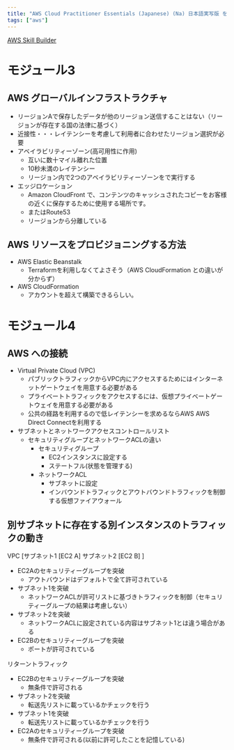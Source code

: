 ```yaml
---
title: "AWS Cloud Practitioner Essentials (Japanese) (Na) 日本語実写版 を受けて（パート2）"
tags: ["aws"]
---
```


[AWS Skill Builder](https://explore.skillbuilder.aws/learn/course/external/view/elearning/1875/AWS-Cloud-Practitioner-Essentials-Japanese-Na-)

# モジュール3
## AWS グローバルインフラストラクチャ
* リージョンAで保存したデータが他のリージョン送信することはない（リージョンが存在する国の法律に基づく）
* 近接性・・・レイテンシーを考慮して利用者に合わせたリージョン選択が必要
* アベイラビリティーゾーン(高可用性に作用)
  * 互いに数十マイル離れた位置
  * 10秒未満のレイテンシー
  * リージョン内で2つのアベイラビリティーゾーンをで実行する
* エッジロケーション
  * Amazon CloudFront で、コンテンツのキャッシュされたコピーをお客様の近くに保存するために使用する場所です。
  * またはRoute53
  * リージョンから分離している

## AWS リソースをプロビジョニングする方法
* AWS Elastic Beanstalk
  * Terraformを利用しなくてよさそう（AWS CloudFormation との違いが分からず）
* AWS CloudFormation
  * アカウントを超えて構築できるらしい。

# モジュール4
## AWS への接続
* Virtual Private Cloud (VPC)
  * パブリックトラフィックからVPC内にアクセスするためにはインターネットゲートウェイを用意する必要がある
  * プライベートトラフィックをアクセスするには、仮想プライベートゲートウェイを用意する必要がある
  * 公共の経路を利用するので低レイテンシーを求めるならAWS AWS Direct Connectを利用する
* サブネットとネットワークアクセスコントロールリスト
  * セキュリティグループとネットワークACLの違い
    * セキュリティグループ
      * EC2インスタンスに設定する
      * ステートフル(状態を管理する)
    * ネットワークACL
      * サブネットに設定
      * インバウンドトラフィックとアウトバウンドトラフィックを制御する仮想ファイアウォール

## 別サブネットに存在する別インスタンスのトラフィックの動き
VPC [サブネット1 [EC2 A]  サブネット2 [EC2 B] ]

* EC2Aのセキュリティーグループを突破
  * アウトバウンドはデフォルトで全て許可されている
* サブネット1を突破
  * ネットワークACLが許可リストに基づきトラフィックを制御（セキュリティーグループの結果は考慮しない）
* サブネット2を突破
  * ネットワークACLに設定されている内容はサブネット1とは違う場合がある
* EC2Bのセキュリティーグループを突破
  * ポートが許可されている

リターントラフィック
* EC2Bのセキュリティーグループを突破
  * 無条件で許可される
* サブネット2を突破
  * 転送先リストに載っているかチェックを行う
* サブネット1を突破
  * 転送先リストに載っているかチェックを行う
* EC2Aのセキュリティーグループを突破
  * 無条件で許可される(以前に許可したことを記憶している)
